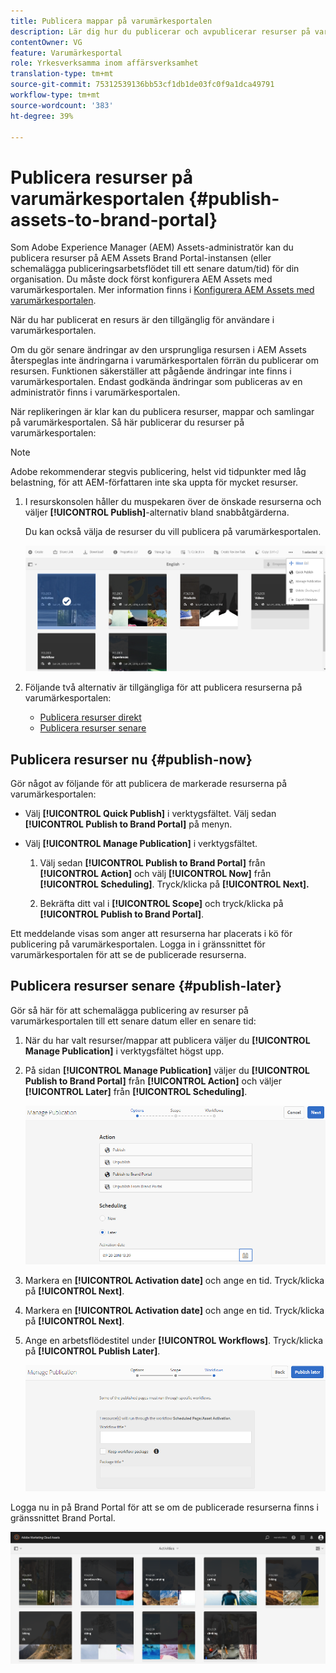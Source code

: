 ```yaml
---
title: Publicera mappar på varumärkesportalen
description: Lär dig hur du publicerar och avpublicerar resurser på varumärkesportalen.
contentOwner: VG
feature: Varumärkesportal
role: Yrkesverksamma inom affärsverksamhet
translation-type: tm+mt
source-git-commit: 75312539136bb53cf1db1de03fc0f9a1dca49791
workflow-type: tm+mt
source-wordcount: '383'
ht-degree: 39%

---
```



# Publicera resurser på varumärkesportalen {#publish-assets-to-brand-portal}

Som Adobe Experience Manager (AEM) Assets-administratör kan du publicera resurser på AEM Assets Brand Portal-instansen (eller schemalägga publiceringsarbetsflödet till ett senare datum/tid) för din organisation. Du måste dock först konfigurera AEM Assets med varumärkesportalen. Mer information finns i [Konfigurera AEM Assets med varumärkesportalen](configure-aem-assets-with-brand-portal.md).

När du har publicerat en resurs är den tillgänglig för användare i varumärkesportalen.

Om du gör senare ändringar av den ursprungliga resursen i AEM Assets återspeglas inte ändringarna i varumärkesportalen förrän du publicerar om resursen. Funktionen säkerställer att pågående ändringar inte finns i varumärkesportalen. Endast godkända ändringar som publiceras av en administratör finns i varumärkesportalen.

När replikeringen är klar kan du publicera resurser, mappar och samlingar på varumärkesportalen. Så här publicerar du resurser på varumärkesportalen:

>[!NOTE]
>
>Adobe rekommenderar stegvis publicering, helst vid tidpunkter med låg belastning, för att AEM-författaren inte ska uppta för mycket resurser.

1. I resurskonsolen håller du muspekaren över de önskade resurserna och väljer **[!UICONTROL Publish]**-alternativ bland snabbåtgärderna.

   Du kan också välja de resurser du vill publicera på varumärkesportalen.

   ![publish2bp-2](assets/publish2bp-2.png)

2. Följande två alternativ är tillgängliga för att publicera resurserna på varumärkesportalen:
   * [Publicera resurser direkt](#publish-now)
   * [Publicera resurser senare](#publish-later)

## Publicera resurser nu {#publish-now}

Gör något av följande för att publicera de markerade resurserna på varumärkesportalen:

* Välj **[!UICONTROL Quick Publish]** i verktygsfältet. Välj sedan **[!UICONTROL Publish to Brand Portal]** på menyn.

* Välj **[!UICONTROL Manage Publication]** i verktygsfältet.

   1. Välj sedan **[!UICONTROL Publish to Brand Portal]** från **[!UICONTROL Action]** och välj **[!UICONTROL Now]** från **[!UICONTROL Scheduling]**. Tryck/klicka på **[!UICONTROL Next].**

   2. Bekräfta ditt val i **[!UICONTROL Scope]** och tryck/klicka på **[!UICONTROL Publish to Brand Portal]**.

Ett meddelande visas som anger att resurserna har placerats i kö för publicering på varumärkesportalen. Logga in i gränssnittet för varumärkesportalen för att se de publicerade resurserna.

## Publicera resurser senare {#publish-later}

Gör så här för att schemalägga publicering av resurser på varumärkesportalen till ett senare datum eller en senare tid:

1. När du har valt resurser/mappar att publicera väljer du **[!UICONTROL Manage Publication]** i verktygsfältet högst upp.
2. På sidan **[!UICONTROL Manage Publication]** väljer du **[!UICONTROL Publish to Brand Portal]** från **[!UICONTROL Action]** och väljer **[!UICONTROL Later]** från **[!UICONTROL Scheduling]**.

   ![publishlaterbp-1](assets/publishlaterbp-1.png)

3. Markera en **[!UICONTROL Activation date]** och ange en tid. Tryck/klicka på **[!UICONTROL Next]**.
4. Markera en **[!UICONTROL Activation date]** och ange en tid. Tryck/klicka på **[!UICONTROL Next]**.
5. Ange en arbetsflödestitel under **[!UICONTROL Workflows]**. Tryck/klicka på **[!UICONTROL Publish Later]**.

   ![publishworkflow](assets/publishworkflow.png)

Logga nu in på Brand Portal för att se om de publicerade resurserna finns i gränssnittet Brand Portal.

![bp_631_landing_page](assets/bp_landing_page.png)
